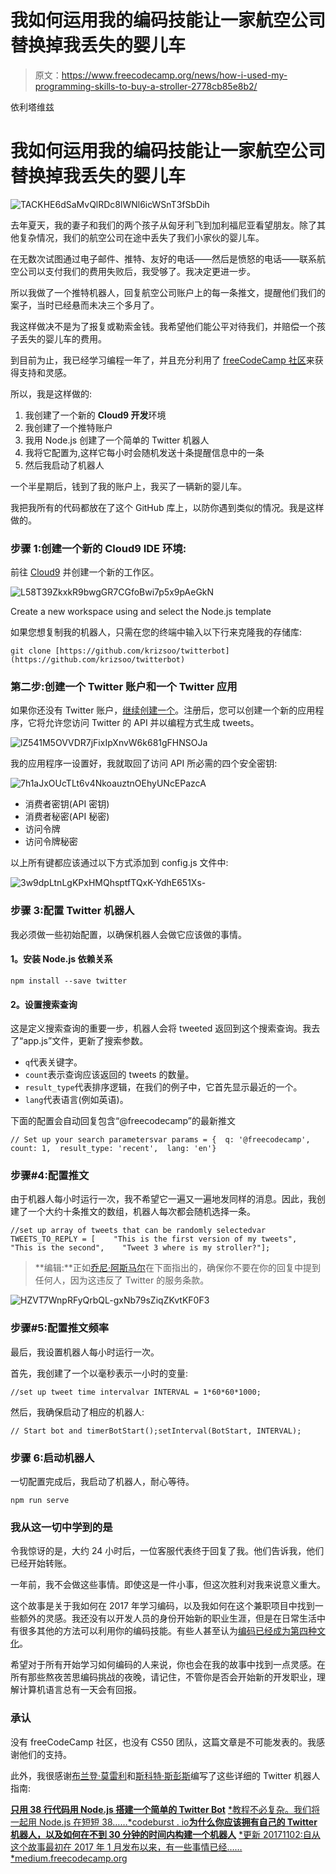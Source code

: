 # 我如何运用我的编码技能让一家航空公司替换掉我丢失的婴儿车

> 原文：<https://www.freecodecamp.org/news/how-i-used-my-programming-skills-to-buy-a-stroller-2778cb85e8b2/>

依利塔维兹

# 我如何运用我的编码技能让一家航空公司替换掉我丢失的婴儿车

![TACKHE6dSaMvQlRDc8lWNl6icWSnT3fSbDih](img/23ea191f066b341a52ac7faabc3471c3.png)

去年夏天，我的妻子和我们的两个孩子从匈牙利飞到加利福尼亚看望朋友。除了其他复杂情况，我们的航空公司在途中丢失了我们小家伙的婴儿车。

在无数次试图通过电子邮件、推特、友好的电话——然后是愤怒的电话——联系航空公司以支付我们的费用失败后，我受够了。我决定更进一步。

所以我做了一个推特机器人，回复航空公司账户上的每一条推文，提醒他们我们的案子，当时已经悬而未决三个多月了。

我这样做决不是为了报复或勒索金钱。我希望他们能公平对待我们，并赔偿一个孩子丢失的婴儿车的费用。

到目前为止，我已经学习编程一年了，并且充分利用了 [freeCodeCamp 社区](https://medium.freecodecamp.org/)来获得支持和灵感。

所以，我是这样做的:

1.  我创建了一个新的 **Cloud9 开发**环境
2.  我创建了一个推特账户
3.  我用 Node.js 创建了一个简单的 Twitter 机器人
4.  我将它配置为,这样它每小时会随机发送十条提醒信息中的一条
5.  然后我启动了机器人

一个半星期后，钱到了我的账户上，我买了一辆新的婴儿车。

我把我所有的代码都放在了这个 GitHub 库上，以防你遇到类似的情况。我是这样做的。

### 步骤 1:创建一个新的 Cloud9 IDE 环境:

前往 [Cloud9](http://c9.io) 并创建一个新的工作区。

![L58T39ZkxkR9bwgGR7CGfoBwi7p5x9pAeGkN](img/8375a2196eaba148b526e19f8fa8ed85.png)

Create a new workspace using and select the Node.js template

如果您想复制我的机器人，只需在您的终端中输入以下行来克隆我的存储库:

`git clone [https://github.com/krizsoo/twitterbot](https://github.com/krizsoo/twitterbot)`

### 第二步:创建一个 Twitter 账户和一个 Twitter 应用

如果你还没有 Twitter 账户，[继续创建一个](https://twitter.com/signup)。注册后，您可以创建一个新的应用程序，它将允许您访问 Twitter 的 API 并以编程方式生成 tweets。

![lZ541M5OVVDR7jFixIpXnvW6k681gFHNSOJa](img/ec65b39c917f1dadae160bbcb7d385c8.png)

我的应用程序一设置好，我就取回了访问 API 所必需的四个安全密钥:

![7h1aJxOUcTLt6v4NkoauztnOEhyUNcEPazcA](img/8558dc9e1e18d45a5e82f40e400ab5ba.png)

*   消费者密钥(API 密钥)
*   消费者秘密(API 秘密)
*   访问令牌
*   访问令牌秘密

以上所有键都应该通过以下方式添加到 config.js 文件中:

![3w9dpLtnLgKPxHMQhsptfTQxK-YdhE651Xs-](img/02cce66f7d4ba9ca2d5f89622df80612.png)

### 步骤 3:配置 Twitter 机器人

我必须做一些初始配置，以确保机器人会做它应该做的事情。

#### **1。安装 Node.js 依赖关系**

```
npm install --save twitter
```

#### **2。设置搜索查询**

这是定义搜索查询的重要一步，机器人会将 tweeted 返回到这个搜索查询。我去了“app.js”文件，更新了搜索参数。

*   `q`代表关键字。
*   `count`表示查询应该返回的 tweets 的数量。
*   `result_type`代表排序逻辑，在我们的例子中，它首先显示最近的一个。
*   `lang`代表语言(例如英语)。

下面的配置会自动回复包含“@freecodecamp”的最新推文

```
// Set up your search parametersvar params = {  q: '@freecodecamp',  count: 1,  result_type: 'recent',  lang: 'en'}
```

### **步骤#4:配置推文**

由于机器人每小时运行一次，我不希望它一遍又一遍地发同样的消息。因此，我创建了一个大约十条推文的数组，机器人每次都会随机选择一条。

```
//set up array of tweets that can be randomly selectedvar TWEETS_TO_REPLY = [    "This is the first version of my tweets",    "This is the second",    "Tweet 3 where is my stroller?"];
```

> **编辑:**正如[乔尼·阿斯马尔](https://www.freecodecamp.org/news/how-i-used-my-programming-skills-to-buy-a-stroller-2778cb85e8b2/undefined)在下面指出的，确保你不要在你的回复中提到任何人，因为这违反了 Twitter 的服务条款。

![HZVT7WnpRFyQrbQL-gxNb79sZiqZKvtKF0F3](img/5039acdaa46d7cf8c0943059bb7c0690.png)

### **步骤#5:配置推文频率**

最后，我设置机器人每小时运行一次。

首先，我创建了一个以毫秒表示一小时的变量:

```
//set up tweet time intervalvar INTERVAL = 1*60*60*1000;
```

然后，我确保启动了相应的机器人:

```
// Start bot and timerBotStart();setInterval(BotStart, INTERVAL);
```

### 步骤 6:启动机器人

一切配置完成后，我启动了机器人，耐心等待。

```
npm run serve
```

### 我从这一切中学到的是

令我惊讶的是，大约 24 小时后，一位客服代表终于回复了我。他们告诉我，他们已经开始转账。

一年前，我不会做这些事情。即使这是一件小事，但这次胜利对我来说意义重大。

这个故事是关于我如何在 2017 年学习编码，以及我如何在这个兼职项目中找到一些额外的灵感。我还没有以开发人员的身份开始新的职业生涯，但是在日常生活中有很多其他的方法可以利用你的编码技能。有些人甚至认为[编码已经成为第四种文化](http://code.org)。

希望对于所有开始学习如何编码的人来说，你也会在我的故事中找到一点灵感。在所有那些熬夜苦思编码挑战的夜晚，请记住，不管你是否会开始新的开发职业，理解计算机语言总有一天会有回报。

### 承认

没有 freeCodeCamp 社区，也没有 CS50 团队，这篇文章是不可能发表的。我感谢他们的支持。

此外，我很感谢[布兰登·莫雷利](https://www.freecodecamp.org/news/how-i-used-my-programming-skills-to-buy-a-stroller-2778cb85e8b2/undefined)和[斯科特·斯彭斯](https://www.freecodecamp.org/news/how-i-used-my-programming-skills-to-buy-a-stroller-2778cb85e8b2/undefined)编写了这些详细的 Twitter 机器人指南:

[**只用 38 行代码用 Node.js 搭建一个简单的 Twitter Bot**](https://codeburst.io/build-a-simple-twitter-bot-with-node-js-in-just-38-lines-of-code-ed92db9eb078)
[*教程不必复杂。我们将一起用 Node.js 在短短 38……*codeburst . io](https://codeburst.io/build-a-simple-twitter-bot-with-node-js-in-just-38-lines-of-code-ed92db9eb078)[**为什么你应该拥有自己的 Twitter 机器人，以及如何在不到 30 分钟的时间内构建一个机器人**](https://medium.freecodecamp.org/easily-set-up-your-own-twitter-bot-4aeed5e61f7f)
[*更新 20171102:自从这个故事最初在 2017 年 1 月发布以来，有一些事情已经……*medium.freecodecamp.org](https://medium.freecodecamp.org/easily-set-up-your-own-twitter-bot-4aeed5e61f7f)
